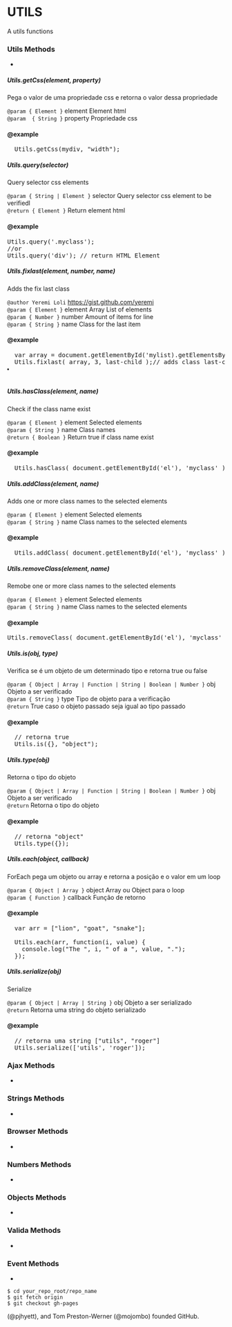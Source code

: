 UTILS
=====
A utils functions


### Utils Methods
-

##### <i>Utils.getCss(element, property)</i>
Pega o valor de uma propriedade css e retorna o valor dessa propriedade

`@param { Element }` element Element html<br />
`@param  { String }` property Propriedade css

#### @example 
<pre>
  Utils.getCss(mydiv, "width");
</pre>


##### <i>Utils.query(selector)</i>
Query selector css elements

`@param { String | Element }` selector Query selector css element to be verifiedl<br />
`@return { Element }` Return element html

#### @example 
<pre>
Utils.query('.myclass');
//or
Utils.query('div'); // return HTML Element
</pre>


##### <i>Utils.fixlast(element, number, name)</i>
Adds the fix last class

`@author Yeremi Loli` <https://gist.github.com/yeremi><br />
`@param { Element }` element Array List of elements<br />
`@param { Number }` number Amount of items for line<br />
`@param { String }` name Class for the last item

#### @example 
<pre>
  var array = document.getElementById('mylist).getElementsByTagName('li');
  Utils.fixlast( array, 3, last-child );// adds class last-child in a 3 item <li class="last-child"></li>
</pre>
    
    
##### <i>Utils.hasClass(element, name)</i>
Check if the class name exist

`@param { Element }` element Selected elements<br />
`@param { String }` name Class names<br />
`@return { Boolean }` Return true if class name exist

#### @example 
<pre>
  Utils.hasClass( document.getElementById('el'), 'myclass' );
</pre>
    
##### <i>Utils.addClass(element, name)</i>
Adds one or more class names to the selected elements

`@param { Element }` element Selected elements<br />
`@param { String }` name Class names to the selected elements

#### @example 

<pre>
  Utils.addClass( document.getElementById('el'), 'myclass' );
</pre>

    
##### <i>Utils.removeClass(element, name)</i>  
Remobe one or more class names to the selected elements

`@param { Element }` element Selected elements<br />
`@param { String }` name Class names to the selected elements

#### @example 

<pre>
Utils.removeClass( document.getElementById('el'), 'myclass' );
</pre>


##### <i>Utils.is(obj, type)</i>
Verifica se é um objeto de um determinado tipo e retorna true ou false

`@param { Object | Array | Function | String | Boolean | Number }` obj Objeto a ser verificado<br />
`@param { String }` type Tipo de objeto para a verificação<br />
`@return` True caso o objeto passado seja igual ao tipo passado

#### @example

<pre>
  // retorna true
  Utils.is({}, "object");
</pre>


    
##### <i>Utils.type(obj)</i>
Retorna o tipo do objeto

`@param { Object | Array | Function | String | Boolean | Number }` obj Objeto a ser verificado<br />
`@return` Retorna o tipo do objeto

#### @example

<pre>
  // retorna "object"
  Utils.type({}); 
</pre>



##### <i>Utils.each(object, callback)</i>
ForEach pega um objeto ou array e retorna a posição e o valor em um loop

`@param { Object | Array }` object Array ou Object para o loop<br />
`@param { Function }` callback Função de retorno

#### @example
<pre>
  var arr = ["lion", "goat", "snake"];
  
  Utils.each(arr, function(i, value) {
    console.log("The ", i, " of a ", value, ".");
  });
</pre>
 
##### <i>Utils.serialize(obj)</i>
Serialize

`@param { Object | Array | String }` obj Objeto a ser serializado<br />
`@return` Retorna uma string do objeto serializado

#### @example

<pre>
  // retorna uma string ["utils", "roger"]
  Utils.serialize(['utils', 'roger']);
</pre>



### Ajax Methods
-



### Strings Methods
-


### Browser Methods
-


### Numbers Methods
-


### Objects Methods
-


### Valida Methods
-



### Event Methods
-

```
$ cd your_repo_root/repo_name
$ git fetch origin
$ git checkout gh-pages
```
(@pjhyett), and Tom Preston-Werner (@mojombo) founded GitHub.
